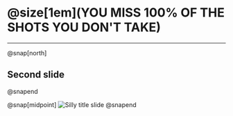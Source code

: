 # @size[1em](YOU MISS 100% OF THE SHOTS YOU DON'T TAKE)
---
@snap[north]
## Second slide
@snapend

@snap[midpoint]
![Silly title slide](https://via.placeholder.com/800x600)
@snapend
